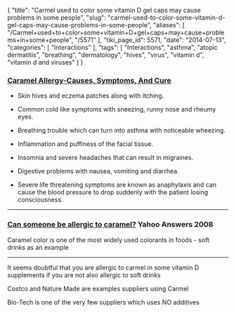 {
    "title": "Carmel used to color some vitamin D gel caps may cause problems in some people",
    "slug": "carmel-used-to-color-some-vitamin-d-gel-caps-may-cause-problems-in-some-people",
    "aliases": [
        "/Carmel+used+to+color+some+vitamin+D+gel+caps+may+cause+problems+in+some+people",
        "/5571"
    ],
    "tiki_page_id": 5571,
    "date": "2014-07-13",
    "categories": [
        "Interactions"
    ],
    "tags": [
        "Interactions",
        "asthma",
        "atopic dermatitis",
        "breathing",
        "dermatology",
        "hives",
        "virus",
        "vitamin d",
        "vitamin d and viruses"
    ]
}


### [Caramel Allergy-Causes, Symptoms, And Cure](http://fawesome.ifood.tv/health/352051-caramel-allergy-causes-symptoms-and-cure)

* Skin hives and eczema patches along with itching.

* Common cold like symptoms with sneezing, runny nose and rheumy eyes.

* Breathing trouble which can turn into asthma with noticeable wheezing.

* Inflammation and puffiness of the facial tissue.

* Insomnia and severe headaches that can result in migraines.

* Digestive problems with nausea, vomiting and diarrhea.

* Severe life threatening symptoms are known as anaphylaxis and can cause the blood pressure to drop suddenly with the patient losing consciousness.

---

### [Can someone be allergic to caramel?](https://answers.yahoo.com/question/index?qid=20080812214114AA4Vw9n) Yahoo Answers 2008

Caramel color is one of the most widely used colorants in foods - soft drinks as an example

---

It seems doubtful that you are allergic to carmel in some vitamin D supplements if you are not also allergic to soft drinks

Costco and Nature Made are examples suppliers using Carmel

Bio-Tech is one of the very few suppliers which uses NO additives